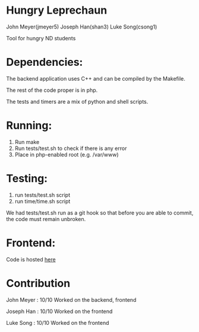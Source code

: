 # Hungry Leprechaun
John Meyer(jmeyer5) Joseph Han(shan3) Luke Song(csong1)

Tool for hungry ND students

Dependencies:
====
The backend application uses C++ and can be compiled by the Makefile.

The rest of the code proper is in php. 

The tests and timers are a mix of python and shell scripts.

Running:
=====

1. Run make
2. Run tests/test.sh to check if there is any error
3. Place in php-enabled root (e.g. /var/www)

Testing:
=======
1. run tests/test.sh script
2. run time/time.sh script

We had tests/test.sh run as a git hook so that before you are able to commit, the code must remain unbroken.

Frontend:
=======
Code is hosted [here](http://project.whaleoftime.com)

Contribution
======

John Meyer : 10/10
Worked on the backend, frontend

Joseph Han : 10/10
Worked on the frontend

Luke Song : 10/10
Worked on the frontend
